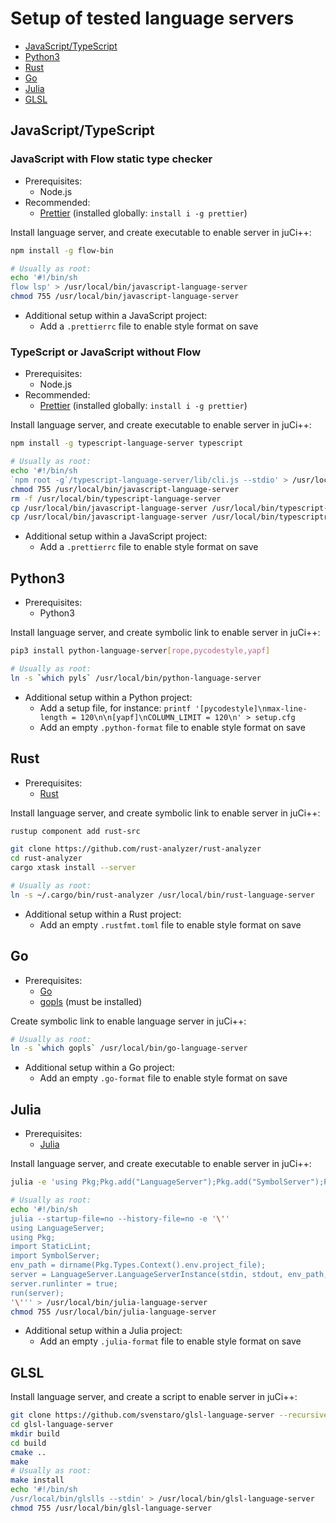 # Setup of tested language servers

- [JavaScript/TypeScript](#javascripttypescript)
- [Python3](#python3)
- [Rust](#rust)
- [Go](#go)
- [Julia](#julia)
- [GLSL](#glsl)

## JavaScript/TypeScript

### JavaScript with Flow static type checker

- Prerequisites:
  - Node.js
- Recommended:
  - [Prettier](https://github.com/prettier/prettier) (installed globally: `install i -g prettier`)

Install language server, and create executable to enable server in juCi++:

```sh
npm install -g flow-bin

# Usually as root:
echo '#!/bin/sh
flow lsp' > /usr/local/bin/javascript-language-server
chmod 755 /usr/local/bin/javascript-language-server
```

- Additional setup within a JavaScript project:
  - Add a `.prettierrc` file to enable style format on save

### TypeScript or JavaScript without Flow

- Prerequisites:
  - Node.js
- Recommended:
  - [Prettier](https://github.com/prettier/prettier) (installed globally: `install i -g prettier`)

Install language server, and create executable to enable server in juCi++:

```sh
npm install -g typescript-language-server typescript

# Usually as root:
echo '#!/bin/sh
`npm root -g`/typescript-language-server/lib/cli.js --stdio' > /usr/local/bin/javascript-language-server
chmod 755 /usr/local/bin/javascript-language-server
rm -f /usr/local/bin/typescript-language-server
cp /usr/local/bin/javascript-language-server /usr/local/bin/typescript-language-server
cp /usr/local/bin/javascript-language-server /usr/local/bin/typescriptreact-language-server
```

- Additional setup within a JavaScript project:
  - Add a `.prettierrc` file to enable style format on save

## Python3

- Prerequisites:
  - Python3

Install language server, and create symbolic link to enable server in juCi++:

```sh
pip3 install python-language-server[rope,pycodestyle,yapf]

# Usually as root:
ln -s `which pyls` /usr/local/bin/python-language-server
```

- Additional setup within a Python project:
  - Add a setup file, for instance:
    `printf '[pycodestyle]\nmax-line-length = 120\n\n[yapf]\nCOLUMN_LIMIT = 120\n' > setup.cfg`
  - Add an empty `.python-format` file to enable style format on save

## Rust

- Prerequisites:
  - [Rust](https://www.rust-lang.org/tools/install)

Install language server, and create symbolic link to enable server in juCi++:

```sh
rustup component add rust-src

git clone https://github.com/rust-analyzer/rust-analyzer
cd rust-analyzer
cargo xtask install --server

# Usually as root:
ln -s ~/.cargo/bin/rust-analyzer /usr/local/bin/rust-language-server
```

- Additional setup within a Rust project:
  - Add an empty `.rustfmt.toml` file to enable style format on save

## Go

- Prerequisites:
  - [Go](https://golang.org/doc/install)
  - [gopls](https://github.com/golang/tools/blob/master/gopls/README.md#installation) (must be
    installed)

Create symbolic link to enable language server in juCi++:

```sh
# Usually as root:
ln -s `which gopls` /usr/local/bin/go-language-server
```

- Additional setup within a Go project:
  - Add an empty `.go-format` file to enable style format on save

## Julia

- Prerequisites:
  - [Julia](https://julialang.org/downloads/)

Install language server, and create executable to enable server in juCi++:

```sh
julia -e 'using Pkg;Pkg.add("LanguageServer");Pkg.add("SymbolServer");Pkg.add("StaticLint");'

# Usually as root:
echo '#!/bin/sh
julia --startup-file=no --history-file=no -e '\''
using LanguageServer;
using Pkg;
import StaticLint;
import SymbolServer;
env_path = dirname(Pkg.Types.Context().env.project_file);
server = LanguageServer.LanguageServerInstance(stdin, stdout, env_path, "");
server.runlinter = true;
run(server);
'\''' > /usr/local/bin/julia-language-server
chmod 755 /usr/local/bin/julia-language-server
```

- Additional setup within a Julia project:
  - Add an empty `.julia-format` file to enable style format on save

## GLSL

Install language server, and create a script to enable server in juCi++:

```sh
git clone https://github.com/svenstaro/glsl-language-server --recursive
cd glsl-language-server
mkdir build
cd build
cmake ..
make
# Usually as root:
make install
echo '#!/bin/sh
/usr/local/bin/glslls --stdin' > /usr/local/bin/glsl-language-server
chmod 755 /usr/local/bin/glsl-language-server
```
